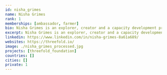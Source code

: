 ```yaml
---
id: nisha_grimes
name: Nisha Grimes
rank: 1
memberships: [ambassador, farmer]
bio: Nisha Grimes is an explorer, creator and a capacity development professional. She is passionate about building a just and sustainable world where all people have equal access to knowledge and opportunities. She has traveled to almost 50 countries and has designed and facilitated development projects on 5 continents ranging from social business initiatives in Africa, service learning projects in the Middle East and organic farmers markets in rural Latin America. Nisha was a Peace Corps Coverdell Fellow and is an avid volunteer, traveler and outdoor enthusiast. Some of her adventures include trekking across Spain, visiting ancient ruins in Ethiopia and bungee jumping off bridges in Costa Rica. Nisha is honored to serve as an Ambassador for the ThreeFold Foundation because of its empowering mission and transparant nature. She believes this technology will revolutionize the way the world utilizes capital, does business and unlocks personal and entrepreneurial potential.
excerpt: Nisha Grimes is an explorer, creator and a capacity development professional.
linkedin: https://www.linkedin.com/in/nisha-grimes-8a61a689/
websites: https://threefold.io/
image: ./nisha_grimes_processed.jpg
projects: [threefold_foundation]
countries: []
cities: []
private: 1
---
```

